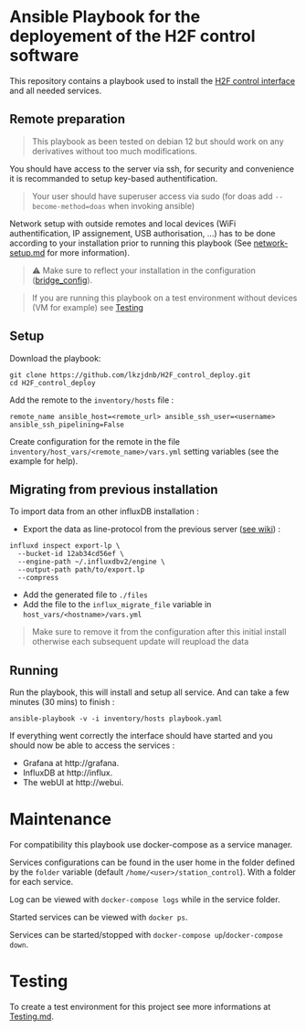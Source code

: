# Ansible Playbook for the deployement of the H2F control software
This repository contains a playbook used to install the [H2F control interface](https://github.com/lkzjdnb/H2F_control) and all needed services.

## Remote preparation 
> This playbook as been tested on debian 12 but should work on any derivatives without too much modifications.

You should have access to the server via ssh, for security and convenience it is recommanded to setup key-based authentification.
> Your user should have superuser access via sudo (for doas add `--become-method=doas` when invoking ansible)

Network setup with outside remotes and local devices (WiFi authentification, IP assignement, USB authorisation, ...) has to be done according to your installation prior to running this playbook (See [network-setup.md](/docs/network-setup.md) for more information).
> :warning: Make sure to reflect your installation in the configuration ([bridge_config](https://github.com/lkzjdnb/bridge_config)).

> If you are running this playbook on a test environment without devices (VM for example) see [Testing](#testing)

## Setup
Download the playbook:
```
git clone https://github.com/lkzjdnb/H2F_control_deploy.git
cd H2F_control_deploy
```

Add the remote to the `inventory/hosts` file : 

`remote_name ansible_host=<remote_url> ansible_ssh_user=<username> ansible_ssh_pipelining=False`

Create configuration for the remote in the file `inventory/host_vars/<remote_name>/vars.yml` setting variables (see the example for help).

## Migrating from previous installation
To import data from an other influxDB installation : 
- Export the data as line-protocol from the previous server ([see wiki](https://docs.influxdata.com/influxdb/v2/write-data/migrate-data/migrate-oss/)) : 
```
influxd inspect export-lp \
  --bucket-id 12ab34cd56ef \
  --engine-path ~/.influxdbv2/engine \
  --output-path path/to/export.lp
  --compress
```
- Add the generated file to `./files`
- Add the file to the `influx_migrate_file` variable in `host_vars/<hostname>/vars.yml`

> Make sure to remove it from the configuration after this initial install otherwise each subsequent update will reupload the data

## Running
Run the playbook, this will install and setup all service. And can take a few minutes (30 mins) to finish : 

`ansible-playbook -v -i inventory/hosts playbook.yaml`

If everything went correctly the interface should have started and you should now be able to access the services : 
- Grafana at http://grafana.<hostname>
- InfluxDB at http://influx.<hostname>
- The webUI at http://webui.<hostname>

# Maintenance
For compatibility this playbook use docker-compose as a service manager.

Services configurations can be found in the user home in the folder defined by the `folder` variable (default `/home/<user>/station_control`). With a folder for each service.

Log can be viewed with `docker-compose logs` while in the service folder.

Started services can be viewed with `docker ps`.

Services can be started/stopped with `docker-compose up`/`docker-compose down`.

# Testing
To create a test environment for this project see more informations at [Testing.md](/docs/Testing.md).
